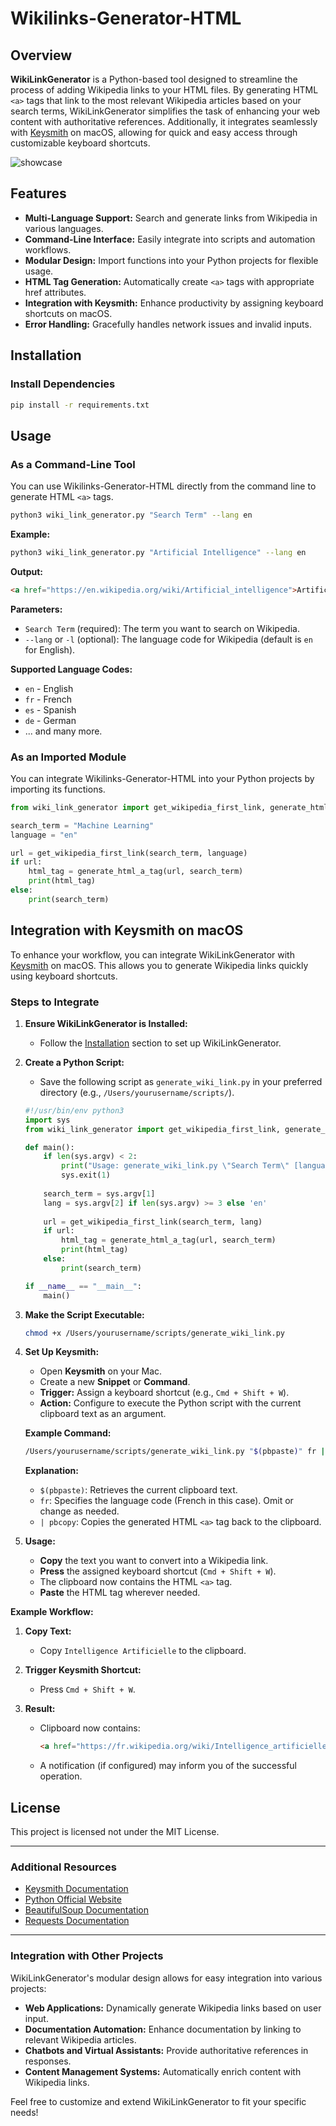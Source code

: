 # Wikilinks-Generator-HTML
## Overview
**WikiLinkGenerator** is a Python-based tool designed to streamline the process of adding Wikipedia links to your HTML files. By generating HTML `<a>` tags that link to the most relevant Wikipedia articles based on your search terms, WikiLinkGenerator simplifies the task of enhancing your web content with authoritative references. Additionally, it integrates seamlessly with [Keysmith](https://www.keysmithapp.com/) on macOS, allowing for quick and easy access through customizable keyboard shortcuts.

![showcase](https://github.com/user-attachments/assets/8476c878-32b6-4d58-95ef-bd0625488fea)

## Features

- **Multi-Language Support:** Search and generate links from Wikipedia in various languages.
- **Command-Line Interface:** Easily integrate into scripts and automation workflows.
- **Modular Design:** Import functions into your Python projects for flexible usage.
- **HTML Tag Generation:** Automatically create `<a>` tags with appropriate href attributes.
- **Integration with Keysmith:** Enhance productivity by assigning keyboard shortcuts on macOS.
- **Error Handling:** Gracefully handles network issues and invalid inputs.

## Installation

### Install Dependencies

```bash
pip install -r requirements.txt
```

## Usage

### As a Command-Line Tool

You can use Wikilinks-Generator-HTML directly from the command line to generate HTML `<a>` tags.

```bash
python3 wiki_link_generator.py "Search Term" --lang en
```

**Example:**

```bash
python3 wiki_link_generator.py "Artificial Intelligence" --lang en
```

**Output:**

```html
<a href="https://en.wikipedia.org/wiki/Artificial_intelligence">Artificial Intelligence</a>
```

**Parameters:**

- `Search Term` (required): The term you want to search on Wikipedia.
- `--lang` or `-l` (optional): The language code for Wikipedia (default is `en` for English).

**Supported Language Codes:**

- `en` - English
- `fr` - French
- `es` - Spanish
- `de` - German
- ... and many more.

### As an Imported Module

You can integrate Wikilinks-Generator-HTML into your Python projects by importing its functions.

```python
from wiki_link_generator import get_wikipedia_first_link, generate_html_a_tag

search_term = "Machine Learning"
language = "en"

url = get_wikipedia_first_link(search_term, language)
if url:
    html_tag = generate_html_a_tag(url, search_term)
    print(html_tag)
else:
    print(search_term)
```

## Integration with Keysmith on macOS

To enhance your workflow, you can integrate WikiLinkGenerator with [Keysmith](https://www.keysmithapp.com/) on macOS. This allows you to generate Wikipedia links quickly using keyboard shortcuts.

### Steps to Integrate

1. **Ensure WikiLinkGenerator is Installed:**
   - Follow the [Installation](#installation) section to set up WikiLinkGenerator.

2. **Create a Python Script:**
   - Save the following script as `generate_wiki_link.py` in your preferred directory (e.g., `/Users/yourusername/scripts/`).

   ```python
   #!/usr/bin/env python3
   import sys
   from wiki_link_generator import get_wikipedia_first_link, generate_html_a_tag

   def main():
       if len(sys.argv) < 2:
           print("Usage: generate_wiki_link.py \"Search Term\" [language_code]")
           sys.exit(1)
       
       search_term = sys.argv[1]
       lang = sys.argv[2] if len(sys.argv) >= 3 else 'en'
       
       url = get_wikipedia_first_link(search_term, lang)
       if url:
           html_tag = generate_html_a_tag(url, search_term)
           print(html_tag)
       else:
           print(search_term)

   if __name__ == "__main__":
       main()
   ```

3. **Make the Script Executable:**

   ```bash
   chmod +x /Users/yourusername/scripts/generate_wiki_link.py
   ```

4. **Set Up Keysmith:**
   - Open **Keysmith** on your Mac.
   - Create a new **Snippet** or **Command**.
   - **Trigger:** Assign a keyboard shortcut (e.g., `Cmd + Shift + W`).
   - **Action:** Configure to execute the Python script with the current clipboard text as an argument.

   **Example Command:**

   ```bash
   /Users/yourusername/scripts/generate_wiki_link.py "$(pbpaste)" fr | pbcopy
   ```

   **Explanation:**
   - `$(pbpaste)`: Retrieves the current clipboard text.
   - `fr`: Specifies the language code (French in this case). Omit or change as needed.
   - `| pbcopy`: Copies the generated HTML `<a>` tag back to the clipboard.

5. **Usage:**
   - **Copy** the text you want to convert into a Wikipedia link.
   - **Press** the assigned keyboard shortcut (`Cmd + Shift + W`).
   - The clipboard now contains the HTML `<a>` tag.
   - **Paste** the HTML tag wherever needed.

**Example Workflow:**

1. **Copy Text:**
   - Copy `Intelligence Artificielle` to the clipboard.

2. **Trigger Keysmith Shortcut:**
   - Press `Cmd + Shift + W`.

3. **Result:**
   - Clipboard now contains:
     ```html
     <a href="https://fr.wikipedia.org/wiki/Intelligence_artificielle">Intelligence Artificielle</a>
     ```
   - A notification (if configured) may inform you of the successful operation.

## License

This project is licensed not under the MIT License.

---

### Additional Resources

- [Keysmith Documentation](https://www.keysmithapp.com/docs/)
- [Python Official Website](https://www.python.org/)
- [BeautifulSoup Documentation](https://www.crummy.com/software/BeautifulSoup/bs4/doc/)
- [Requests Documentation](https://requests.readthedocs.io/en/latest/)

---

### Integration with Other Projects

WikiLinkGenerator's modular design allows for easy integration into various projects:

- **Web Applications:** Dynamically generate Wikipedia links based on user input.
- **Documentation Automation:** Enhance documentation by linking to relevant Wikipedia articles.
- **Chatbots and Virtual Assistants:** Provide authoritative references in responses.
- **Content Management Systems:** Automatically enrich content with Wikipedia links.

Feel free to customize and extend WikiLinkGenerator to fit your specific needs!

